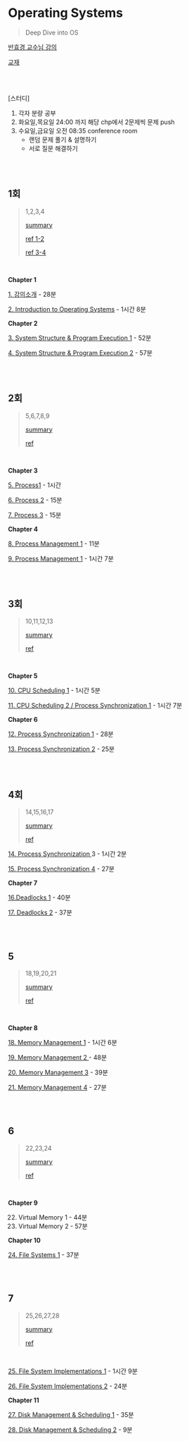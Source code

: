 # Operating Systems

> Deep Dive into OS 

[반효경 교수님 강의](http://www.kocw.net/home/search/kemView.do?kemId=1046323)

[교재](https://www.yes24.com/Product/Goods/90124877)

<br>

<br>

[스터디]

1. 각자 분량 공부
2. 화요일,목요일 24:00 까지 해당 chp에서 2문제씩 문제 push
3. 수요일,금요일 오전 08:35 conference room
   - 랜덤 문제 풀기 & 설명하기
   - 서로 질문 해결하기

<br>

<br>

## 1회

> 1,2,3,4
>
> [summary]()
>
> [ref 1-2](https://zzandland.io/articles/operating-systems-1-&-2)
>
> [ref 3-4](https://zzandland.io/articles/operating-systems-3-&-4)

<br>



**Chapter 1**

[1. 강의소개](https://core.ewha.ac.kr/assets/publish/C0101020140305142403394515) - 28분

[2. Introduction to Operating Systems](https://core.ewha.ac.kr/assets/publish/C0101020140307151724641842) - 1시간 8분

**Chapter 2**

[3. System Structure & Program Execution 1](https://core.ewha.ac.kr/assets/publish/C0101020140311132925816476) - 52분

[4. System Structure & Program Execution 2](https://core.ewha.ac.kr/assets/publish/C0101020140314151238067290) - 57분

<br>

<br>

## 2회

> 5,6,7,8,9
>
> [summary]()
>
> [ref]()

<br>

**Chapter 3**

[5. Process1](https://core.ewha.ac.kr/assets/publish/C0101020140318134023355997) - 1시간

[6. Process 2](https://core.ewha.ac.kr/assets/publish/C0101020140318134023355997) - 15분

[7. Process 3](https://core.ewha.ac.kr/assets/publish/C0101020140318134023355997) - 15분

**Chapter 4**

[8. Process Management 1](https://core.ewha.ac.kr/assets/publish/C0101020140321144554159683) - 11분

[9. Process Management 1](https://core.ewha.ac.kr/assets/publish/C0101020140321144554159683) - 1시간 7분

<br>

<br>

## 3회

> 10,11,12,13
>
> [summary]()
>
> [ref]()

<br>

**Chapter 5**

[10. CPU Scheduling 1](https://core.ewha.ac.kr/assets/publish/C0101020140328151311578473) - 1시간 5분

[11. CPU Scheduling 2 / Process Synchronization 1](https://core.ewha.ac.kr/assets/publish/C0101020140401134252676046) - 1시간 7분

**Chapter 6**

[12. Process Synchronization 1](https://core.ewha.ac.kr/assets/publish/C0101020140404144354492628) - 28분

[13. Process Synchronization 2](https://core.ewha.ac.kr/assets/publish/C0101020140404151340260748) - 25분

<br>

<br>

## 4회

> 14,15,16,17
>
> [summary]()
>
> [ref]()

[14. Process Synchronization ](https://core.ewha.ac.kr/assets/publish/C0101020140404151340260748)3 - 1시간 2분

[15. Process Synchronization 4](https://core.ewha.ac.kr/assets/publish/C0101020140411143154161543) - 27분

**Chapter 7**

[16.Deadlocks 1](https://core.ewha.ac.kr/assets/publish/C0101020140415131030840772) - 40분

[17. Deadlocks 2](https://core.ewha.ac.kr/assets/publish/C0101020140415131030840772) - 37분

<br>

<br>

## 5

> 18,19,20,21
>
> [summary]()
>
> [ref]()

<br>

**Chapter 8**

[18. Memory Management 1](https://core.ewha.ac.kr/assets/publish/C0101020140425151219100144) - 1시간 6분

[19. Memory Management 2 ](https://core.ewha.ac.kr/assets/publish/C0101020140425151219100144)- 48분

[20. Memory Management 3](https://core.ewha.ac.kr/assets/publish/C0101020140425151219100144) - 39분

[21. Memory Management 4](https://core.ewha.ac.kr/assets/publish/C0101020140425151219100144) - 27분

<br>

<br>

## 6

> 22,23,24
>
> [summary]()
>
> [ref]()

<br>

**Chapter 9**

22. Virtual Memory 1 - 44분
23. Virtual Memory 2 - 57분

**Chapter 10**

[24. File Systems 1](https://core.ewha.ac.kr/assets/publish/C0101020140516150939191200) - 37분

<br>

<br>

## 7

> 25,26,27,28
>
> [summary]()
>
> [ref]()

<br>

[25. File System Implementations 1](https://core.ewha.ac.kr/assets/publish/C0101020140520134614002164) - 1시간 9분

[26. File System Implementations 2](https://core.ewha.ac.kr/assets/publish/C0101020140523142954456205) - 24분

**Chapter 11**

[27. Disk Management & Scheduling 1](https://core.ewha.ac.kr/assets/publish/C0101020140523151255773807) - 35분

[28. Disk Management & Scheduling 2](https://core.ewha.ac.kr/assets/publish/C0101020140527124647396004) - 9분

<br>
